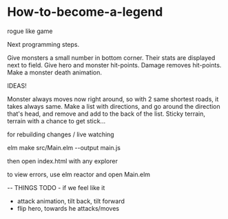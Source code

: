 # How-to-become-a-legend
rogue like game

Next programming steps.

Give monsters a small number in bottom corner.
Their stats are displayed next to field.
Give hero and monster hit-points. Damage removes hit-points.
Make a monster death animation.


IDEAS!

Monster always moves now right around, so with 2 same shortest roads, it takes always same. Make a list with directions,
        and go around the direction that's head, and remove and add to the back of the list.
Sticky terrain, terrain with a chance to get stick...





for rebuilding changes / live watching 

elm make src/Main.elm --output main.js

then open index.html with any explorer


to view errors, use elm reactor and open Main.elm


 -- THINGS TODO - if we feel like it
 
- attack animation, tilt back, tilt forward
- flip hero, towards he attacks/moves